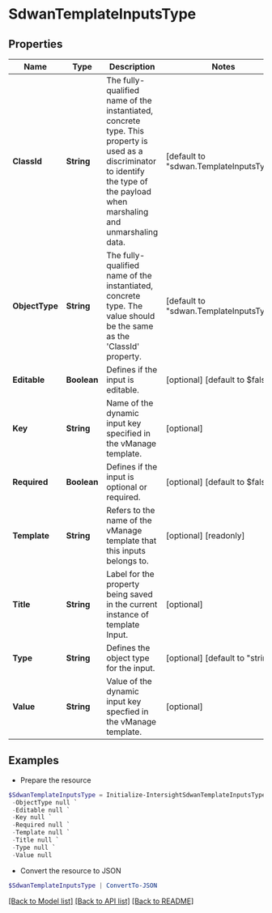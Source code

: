 # SdwanTemplateInputsType
## Properties

Name | Type | Description | Notes
------------ | ------------- | ------------- | -------------
**ClassId** | **String** | The fully-qualified name of the instantiated, concrete type. This property is used as a discriminator to identify the type of the payload when marshaling and unmarshaling data. | [default to "sdwan.TemplateInputsType"]
**ObjectType** | **String** | The fully-qualified name of the instantiated, concrete type. The value should be the same as the &#39;ClassId&#39; property. | [default to "sdwan.TemplateInputsType"]
**Editable** | **Boolean** | Defines if the input is editable. | [optional] [default to $false]
**Key** | **String** | Name of the dynamic input key specified in the vManage template. | [optional] 
**Required** | **Boolean** | Defines if the input is optional or required. | [optional] [default to $false]
**Template** | **String** | Refers to the name of the vManage template that this inputs belongs to. | [optional] [readonly] 
**Title** | **String** | Label for the property being saved in the current instance of template Input. | [optional] 
**Type** | **String** | Defines the object type for the input. | [optional] [default to "string"]
**Value** | **String** | Value of the dynamic input key specfied in the vManage template. | [optional] 

## Examples

- Prepare the resource
```powershell
$SdwanTemplateInputsType = Initialize-IntersightSdwanTemplateInputsType  -ClassId null `
 -ObjectType null `
 -Editable null `
 -Key null `
 -Required null `
 -Template null `
 -Title null `
 -Type null `
 -Value null
```

- Convert the resource to JSON
```powershell
$SdwanTemplateInputsType | ConvertTo-JSON
```

[[Back to Model list]](../README.md#documentation-for-models) [[Back to API list]](../README.md#documentation-for-api-endpoints) [[Back to README]](../README.md)

